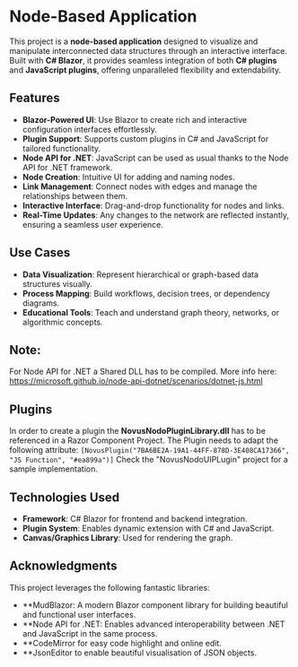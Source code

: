 # Node-Based Application

This project is a **node-based application** designed to visualize and manipulate interconnected data structures through an interactive interface. Built with **C# Blazor**, it provides seamless integration of both **C# plugins** and **JavaScript plugins**, offering unparalleled flexibility and extendability.

## Features

- **Blazor-Powered UI**: Use Blazor to create rich and interactive configuration interfaces effortlessly.  
- **Plugin Support**: Supports custom plugins in C# and JavaScript for tailored functionality.  
- **Node API for .NET**: JavaScript can be used as usual thanks to the Node API for .NET framework.   
- **Node Creation**: Intuitive UI for adding and naming nodes.  
- **Link Management**: Connect nodes with edges and manage the relationships between them.  
- **Interactive Interface**: Drag-and-drop functionality for nodes and links.  
- **Real-Time Updates**: Any changes to the network are reflected instantly, ensuring a seamless user experience.  

## Use Cases

- **Data Visualization**: Represent hierarchical or graph-based data structures visually.  
- **Process Mapping**: Build workflows, decision trees, or dependency diagrams.  
- **Educational Tools**: Teach and understand graph theory, networks, or algorithmic concepts.  

## Note: 

For Node API for .NET a Shared DLL has to be compiled. More info here: https://microsoft.github.io/node-api-dotnet/scenarios/dotnet-js.html

## Plugins
In order to create a plugin the **NovusNodoPluginLibrary.dll** has to be referenced in a Razor Component Project.
The Plugin needs to adapt the following attribute: `[NovusPlugin("7BA6BE2A-19A1-44FF-878D-3E408CA17366", "JS Function", "#ea899a")]`
Check the "NovusNodoUIPLugin" project for a sample implementation.

## Technologies Used

- **Framework**: C# Blazor for frontend and backend integration.  
- **Plugin System**: Enables dynamic extension with C# and JavaScript.  
- **Canvas/Graphics Library**: Used for rendering the graph.  

## Acknowledgments
This project leverages the following fantastic libraries:
- **MudBlazor: A modern Blazor component library for building beautiful and functional user interfaces.
- **Node API for .NET: Enables advanced interoperability between .NET and JavaScript in the same process.
- **CodeMirror for easy code highlight and online edit.
- **JsonEditor to enable beautiful visualisation of JSON objects.